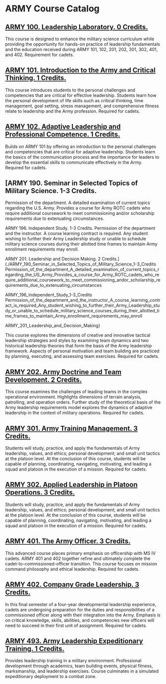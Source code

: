 # ARMY Course Catalog

## [ARMY 100. Leadership Laboratory. 0 Credits.](./ARMY_100_Leadership_Laboratory)

This course is designed to enhance the military science curriculum while providing the opportunity for hands-on practice of leadership fundamentals and the education received during ARMY 101, 102, 201, 202, 301, 302, 401, and 402. Requirement for cadets.

## [ARMY 101. Introduction to the Army and Critical Thinking. 1 Credits.](./ARMY_101_Introduction_to_the_Army_and_Critical_Thinking)

This course introduces students to the personal challenges and competencies that are critical for effective leadership. Students learn how the personal development of life skills such as critical thinking, time management, goal setting, stress management, and comprehensive fitness relate to leadership and the Army profession. Required for cadets.

## [ARMY 102. Adaptive Leadership and Professional Competence. 1 Credits.](./ARMY_102_Adaptive_Leadership_and_Professional_Competence)

Builds on ARMY 101 by offering an introduction to the personal challenges and competencies that are critical for adaptive leadership. Students learn the basics of the communication process and the importance for leaders to develop the essential skills to communicate effectively in the Army. Required for cadets.

## [ARMY 190. Seminar in Selected Topics of Military Science. 1-3 Credits.
Permission of the department. A detailed examination of current topics regarding the U.S. Army. Provides a course for Army ROTC cadets who require additional coursework to meet commissioning and/or scholarship requirements due to extenuating circumstances.

ARMY 196. Independent Study. 1-3 Credits.
Permission of the department and the instructor. A course learning contract is required. Any student wishing to further their Army Leadership study or unable to schedule military science courses during their allotted time frames to maintain Army enrollment requirements may enroll.

ARMY 201. Leadership and Decision Making. 2 Credits.](./ARMY_190_Seminar_in_Selected_Topics_of_Military_Science_1-3_Credits
Permission_of_the_department_A_detailed_examination_of_current_topics_regarding_the_US_Army_Provides_a_course_for_Army_ROTC_cadets_who_require_additional_coursework_to_meet_commissioning_andor_scholarship_requirements_due_to_extenuating_circumstances

ARMY_196_Independent_Study_1-3_Credits
Permission_of_the_department_and_the_instructor_A_course_learning_contract_is_required_Any_student_wishing_to_further_their_Army_Leadership_study_or_unable_to_schedule_military_science_courses_during_their_allotted_time_frames_to_maintain_Army_enrollment_requirements_may_enroll

ARMY_201_Leadership_and_Decision_Making)

This course explores the dimensions of creative and innovative tactical leadership strategies and styles by examining team dynamics and two historical leadership theories that form the basis of the Army leadership framework. Aspects of personal motivation and team building are practiced by planning, executing, and assessing team exercises. Required for cadets.

## [ARMY 202. Army Doctrine and Team Development. 2 Credits.](./ARMY_202_Army_Doctrine_and_Team_Development)

This course examines the challenges of leading teams in the complex operational environment. Highlights dimensions of terrain analysis, patrolling, and operation orders. Further study of the theoretical basis of the Army leadership requirements model explores the dynamics of adaptive leadership in the context of military operations. Required for cadets.

## [ARMY 301. Army Training Management. 3 Credits.](./ARMY_301_Army_Training_Management)

Students will study, practice, and apply the fundamentals of Army leadership, values, and ethics; personal development; and small unit tactics at the platoon level. At the conclusion of this course, students will be capable of planning, coordinating, navigating, motivating, and leading a squad and platoon in the execution of a mission. Required for cadets.

## [ARMY 302. Applied Leadership in Platoon Operations. 3 Credits.](./ARMY_302_Applied_Leadership_in_Platoon_Operations)

Students will study, practice, and apply the fundamentals of Army leadership, values, and ethics; personal development; and small unit tactics at the platoon level. At the conclusion of this course, students will be capable of planning, coordinating, navigating, motivating, and leading a squad and platoon in the execution of a mission. Required for cadets.

## [ARMY 401. The Army Officer. 3 Credits.](./ARMY_401_The_Army_Officer)

This advanced course places primary emphasis on officership with MS IV cadets. ARMY 401 and 402 together refine and ultimately complete the cadet-to-commissioned-officer transition. This course focuses on mission command philosophy and ethical leadership. Required for cadets.

## [ARMY 402. Company Grade Leadership. 3 Credits.](./ARMY_402_Company_Grade_Leadership)

In this final semester of a four-year developmental leadership experience, cadets are undergoing preparation for the duties and responsibilities of a commissioned officer along with their integration into the Army. Emphasis is on critical knowledge, skills, abilities, and competencies new officers will need to succeed in their first unit of assignment. Required for cadets.

## [ARMY 493. Army Leadership Expeditionary Training. 1 Credits.](./ARMY_493_Army_Leadership_Expeditionary_Training)

Provides leadership training in a military environment. Professional development through academics, team building events, physical fitness, marksmanship, and leadership exercises. Course culminates in a simulated expeditionary deployment to a combat zone.

